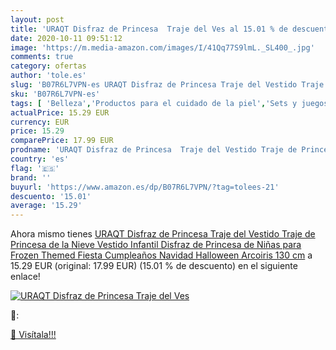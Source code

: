 ```yaml
---
layout: post
title: 'URAQT Disfraz de Princesa  Traje del Ves al 15.01 % de descuento'
date: 2020-10-11 09:51:12
image: 'https://m.media-amazon.com/images/I/41Qq77S9lmL._SL400_.jpg'
comments: true
category: ofertas
author: 'tole.es'
slug: 'B07R6L7VPN-es URAQT Disfraz de Princesa Traje del Vestido Traje de...'
sku: 'B07R6L7VPN-es'
tags: [ 'Belleza','Productos para el cuidado de la piel','Sets y juegos para el cuidado de la piel','navidad', ]
actualPrice: 15.29 EUR
currency: EUR
price: 15.29
comparePrice: 17.99 EUR
prodname: 'URAQT Disfraz de Princesa  Traje del Vestido Traje de Princesa de la Nieve Vestido Infantil Disfraz de Princesa de Niñas para Frozen Themed Fiesta Cumpleaños Navidad Halloween Arcoiris 130 cm'
country: 'es'
flag: '🇪🇸'
brand: ''
buyurl: 'https://www.amazon.es/dp/B07R6L7VPN/?tag=tolees-21'
descuento: '15.01'
average: '15.29'
---
```


Ahora mismo tienes [URAQT Disfraz de Princesa  Traje del Vestido Traje de Princesa de la Nieve Vestido Infantil Disfraz de Princesa de Niñas para Frozen Themed Fiesta Cumpleaños Navidad Halloween Arcoiris 130 cm](https://www.amazon.es/dp/B07R6L7VPN/?tag=tolees-21) a 15.29 EUR (original: 17.99 EUR) (15.01 %  de descuento) en el siguiente enlace!

[![URAQT Disfraz de Princesa  Traje del Ves](https://m.media-amazon.com/images/I/41Qq77S9lmL._SL400_.jpg)](https://www.amazon.es/dp/B07R6L7VPN/?tag=tolees-21)

🔎:


[🛒 Visítala!!!](https://www.amazon.es/dp/B07R6L7VPN/?tag=tolees-21)
